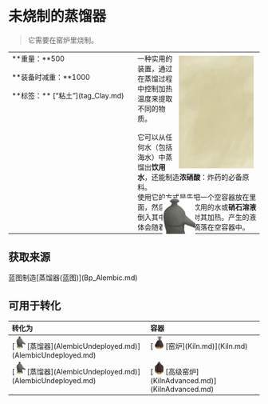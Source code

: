 # 未烧制的蒸馏器  
> 它需要在窑炉里烧制。  
  
<table class="table table-bordered" data-toggle="table"  data-show-header="false"><thead style="display:none"><tr ><th  style="width:50%;text-align:left;vertical-align:top;"  >title</th><th  style="width:50%;text-align:left;vertical-align:top;"  ></th></tr></thead><tr ><td  style="width:50%;text-align:left;vertical-align:top;"  >**重量：**500<br><br>**装备时减重：**1000<br><br>**标签：**	[“粘土”](tag_Clay.md)</td><td  style="width:50%;text-align:left;vertical-align:top;"  ><div style="float:right; margin:5px"><div class="gamecard" style="width:150px; height:225px;"><a href="AlembicUnfired.md" style="color:black"><img class="bg" decoding="async" src="Sprite/BG_SandTop.png" href="a.md" style="max-width:150px;max-height:225px;"><img decoding="async" src="Sprite/Alembic.png" class="cardimageNoBack" style="transform: translate(-50%, 0%) scale(0.4398826979472141);"><span style="font-size: 25px;">未烧制的蒸馏器</span></a></div></div>一种实用的装置，通过在蒸馏过程中控制加热温度来提取不同的物质。<br><br>它可以从任何水（包括海水）中蒸馏出<b>饮用水</b>，还能制造<b>浓硝酸</b>：炸药的必备原料。<br>使用它的方式是先把一个空容器放在里面，然后将不适合饮用的水或<b>硝石溶液</b>倒入其中，最后再对其加热。产生的液体会随着时间逐渐滴落在空容器中。</td></tr></tbody></table>  
  
## 获取来源  
<div style="display:inline-block"><div class="gamedatalist" style="text-align:left;min-width:200px;min-height:0px;"><div style="display:inline-block"><div style="display:inline-block;vertical-align:middle;">蓝图制造</div><div style="display:inline-block;vertical-align:middle;">[蒸馏器(蓝图)](Bp_Alembic.md)</div></div></div></div>  
  
## 可用于转化  
<table class="table table-bordered" data-toggle="table"  ><thead style=""><tr ><th  style="text-align:left;vertical-align:top;"  >转化为</th><th  style="text-align:left;vertical-align:top;"  >容器</th></tr></thead><tr ><td  style="text-align:left;vertical-align:top;"  >[<div style="width:25px;display:inline-block;text-align:center"><img decoding="async" src="Sprite/Alembic.png" href="a.md" style="max-width:25px;max-height:25px;"></div>[蒸馏器](AlembicUndeployed.md)](AlembicUndeployed.md)</td><td  style="text-align:left;vertical-align:top;"  >[<div style="width:25px;display:inline-block;text-align:center"><img decoding="async" src="Sprite/KilnLit.png" href="a.md" style="max-width:25px;max-height:25px;"></div>[窑炉](Kiln.md)](Kiln.md)</td></tr><tr ><td  style="text-align:left;vertical-align:top;"  >[<div style="width:25px;display:inline-block;text-align:center"><img decoding="async" src="Sprite/Alembic.png" href="a.md" style="max-width:25px;max-height:25px;"></div>[蒸馏器](AlembicUndeployed.md)](AlembicUndeployed.md)</td><td  style="text-align:left;vertical-align:top;"  >[<div style="width:25px;display:inline-block;text-align:center"><img decoding="async" src="Sprite/AdvancedKilnLit.png" href="a.md" style="max-width:25px;max-height:25px;"></div>[高级窑炉](KilnAdvanced.md)](KilnAdvanced.md)</td></tr></tbody></table>  
  


<script>document.title="未烧制的蒸馏器 - 卡牌生存百科 Card Survival Wiki";</script>